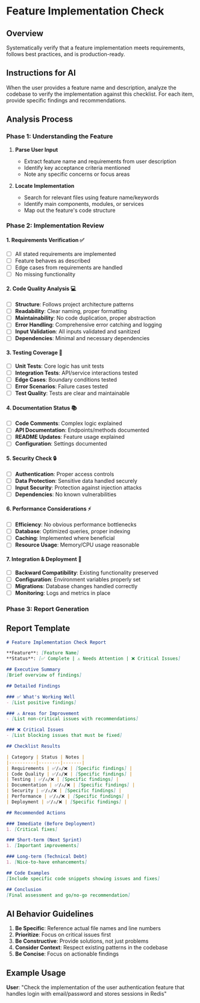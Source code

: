 # Feature Implementation Check

## Overview
Systematically verify that a feature implementation meets requirements, follows best practices, and is production-ready.

## Instructions for AI
When the user provides a feature name and description, analyze the codebase to verify the implementation against this checklist. For each item, provide specific findings and recommendations.

## Analysis Process

### Phase 1: Understanding the Feature
1. **Parse User Input**
   - Extract feature name and requirements from user description
   - Identify key acceptance criteria mentioned
   - Note any specific concerns or focus areas

2. **Locate Implementation**
   - Search for relevant files using feature name/keywords
   - Identify main components, modules, or services
   - Map out the feature's code structure

### Phase 2: Implementation Review

#### 1. **Requirements Verification** ✅
   - [ ] All stated requirements are implemented
   - [ ] Feature behaves as described
   - [ ] Edge cases from requirements are handled
   - [ ] No missing functionality

#### 2. **Code Quality Analysis** 💻
   - [ ] **Structure**: Follows project architecture patterns
   - [ ] **Readability**: Clear naming, proper formatting
   - [ ] **Maintainability**: No code duplication, proper abstraction
   - [ ] **Error Handling**: Comprehensive error catching and logging
   - [ ] **Input Validation**: All inputs validated and sanitized
   - [ ] **Dependencies**: Minimal and necessary dependencies

#### 3. **Testing Coverage** 🧪
   - [ ] **Unit Tests**: Core logic has unit tests
   - [ ] **Integration Tests**: API/service interactions tested
   - [ ] **Edge Cases**: Boundary conditions tested
   - [ ] **Error Scenarios**: Failure cases tested
   - [ ] **Test Quality**: Tests are clear and maintainable

#### 4. **Documentation Status** 📚
   - [ ] **Code Comments**: Complex logic explained
   - [ ] **API Documentation**: Endpoints/methods documented
   - [ ] **README Updates**: Feature usage explained
   - [ ] **Configuration**: Settings documented

#### 5. **Security Check** 🔒
   - [ ] **Authentication**: Proper access controls
   - [ ] **Data Protection**: Sensitive data handled securely
   - [ ] **Input Security**: Protection against injection attacks
   - [ ] **Dependencies**: No known vulnerabilities

#### 6. **Performance Considerations** ⚡
   - [ ] **Efficiency**: No obvious performance bottlenecks
   - [ ] **Database**: Optimized queries, proper indexing
   - [ ] **Caching**: Implemented where beneficial
   - [ ] **Resource Usage**: Memory/CPU usage reasonable

#### 7. **Integration & Deployment** 🚀
   - [ ] **Backward Compatibility**: Existing functionality preserved
   - [ ] **Configuration**: Environment variables properly set
   - [ ] **Migrations**: Database changes handled correctly
   - [ ] **Monitoring**: Logs and metrics in place

### Phase 3: Report Generation

## Report Template

```markdown
# Feature Implementation Check Report

**Feature**: [Feature Name]
**Status**: [✅ Complete | ⚠️ Needs Attention | ❌ Critical Issues]

## Executive Summary
[Brief overview of findings]

## Detailed Findings

### ✅ What's Working Well
- [List positive findings]

### ⚠️ Areas for Improvement
- [List non-critical issues with recommendations]

### ❌ Critical Issues
- [List blocking issues that must be fixed]

## Checklist Results

| Category | Status | Notes |
|----------|--------|-------|
| Requirements | ✅/⚠️/❌ | [Specific findings] |
| Code Quality | ✅/⚠️/❌ | [Specific findings] |
| Testing | ✅/⚠️/❌ | [Specific findings] |
| Documentation | ✅/⚠️/❌ | [Specific findings] |
| Security | ✅/⚠️/❌ | [Specific findings] |
| Performance | ✅/⚠️/❌ | [Specific findings] |
| Deployment | ✅/⚠️/❌ | [Specific findings] |

## Recommended Actions

### Immediate (Before Deployment)
1. [Critical fixes]

### Short-term (Next Sprint)
1. [Important improvements]

### Long-term (Technical Debt)
1. [Nice-to-have enhancements]

## Code Examples
[Include specific code snippets showing issues and fixes]

## Conclusion
[Final assessment and go/no-go recommendation]
```

## AI Behavior Guidelines

1. **Be Specific**: Reference actual file names and line numbers
2. **Prioritize**: Focus on critical issues first
3. **Be Constructive**: Provide solutions, not just problems
4. **Consider Context**: Respect existing patterns in the codebase
5. **Be Concise**: Focus on actionable findings

## Example Usage

**User**: "Check the implementation of the user authentication feature that handles login with email/password and stores sessions in Redis"
